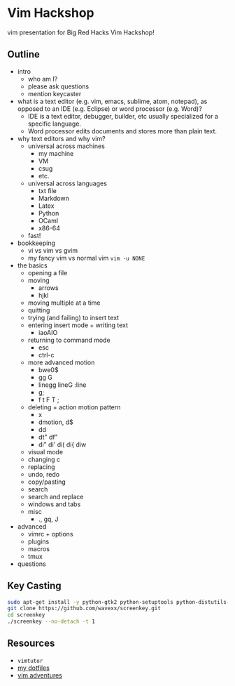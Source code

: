 # Vim Hackshop #
vim presentation for Big Red Hacks Vim Hackshop!

## Outline ##
- intro
    - who am I?
    - please ask questions
    - mention keycaster
- what is a text editor (e.g. vim, emacs, sublime, atom, notepad), as opposed
  to an IDE (e.g. Eclipse) or word processor (e.g. Word)?
  - IDE is a text editor, debugger, builder, etc usually specialized for a
    specific language.
  - Word processor edits documents and stores more than plain text.
- why text editors and why vim?
    - universal across machines
        - my machine
        - VM
        - csug
        - etc.
    - universal across languages
        - txt file
        - Markdown
        - Latex
        - Python
        - OCaml
        - x86-64
    - fast!
- bookkeeping
    - vi vs vim vs gvim
    - my fancy vim vs normal vim `vim -u NONE`
- the basics
    - opening a file
    - moving
        - arrows
        - hjkl
    - moving multiple at a time
    - quitting
    - trying (and failing) to insert text
    - entering insert mode + writing text
        - iaoAIO
    - returning to command mode
        - esc
        - ctrl-c
    - more advanced motion
        - bwe0$
        - gg G
        - linegg lineG :line
        - g;
        - f t F T ;
    - deleting + action motion pattern
        - x
        - dmotion, d$
        - dd
        - dt" df"
        - di" di' di( di{ diw
    - visual mode
    - changing c
    - replacing
    - undo, redo
    - copy/pasting
    - search
    - search and replace
    - windows and tabs
    - misc
        - ., gq, J
- advanced
    - vimrc + options
    - plugins
    - macros
    - tmux
- questions

## Key Casting ##
```bash
sudo apt-get install -y python-gtk2 python-setuptools python-distutils-extra libxtst6
git clone https://github.com/wavexx/screenkey.git
cd screenkey
./screenkey --no-detach -t 1
```

## Resources ##
- `vimtutor`
- [my dotfiles](https://github.com/mwhittaker/dotfiles)
- [vim adventures](http://vim-adventures.com/)
